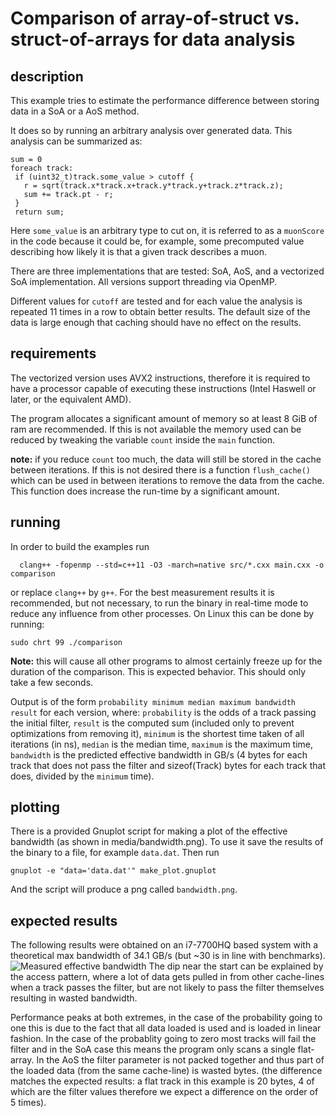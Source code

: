 # Comparison of array-of-struct vs. struct-of-arrays for data analysis

## description
This example tries to estimate the performance difference between storing data in a SoA or a AoS method.

It does so by running an arbitrary analysis over generated data. This analysis can be summarized as:
```
sum = 0
foreach track:
 if (uint32_t)track.some_value > cutoff {
   r = sqrt(track.x*track.x+track.y*track.y+track.z*track.z);
   sum += track.pt - r;
 }
 return sum;
 ```
Here `some_value` is an arbitrary type to cut on, it is referred to as a `muonScore` in the code because it could be, for example, some precomputed value describing how likely it is that a given track describes a muon.

There are three implementations that are tested: SoA, AoS, and a vectorized SoA implementation. All versions support threading via OpenMP.

Different values for `cutoff` are tested and for each value the analysis is repeated 11 times in a row to obtain better results. The default size of the data is large enough that caching should have no effect on the results.

## requirements
The vectorized version uses AVX2 instructions, therefore it is required to have a processor capable of executing these instructions (Intel Haswell or later, or the equivalent AMD).

The program allocates a significant amount of memory so at least 8 GiB of ram are recommended. If this is not available the memory used can be reduced by tweaking the variable `count` inside the `main` function.

**note:** if you reduce `count` too much, the data will still be stored in the cache between iterations. If this is not desired there is a function `flush_cache()` which can be used in between iterations to remove the data from the cache. This function does increase the run-time by a significant amount.

## running
In order to build the examples run
```
  clang++ -fopenmp --std=c++11 -O3 -march=native src/*.cxx main.cxx -o comparison
```
or replace `clang++` by `g++`.
For the best measurement results it is recommended, but not necessary, to run the binary in real-time mode to reduce any influence from other processes. On Linux this can be done by running:
```
sudo chrt 99 ./comparison
```
**Note:** this will cause all other programs to almost certainly freeze up for the duration of the comparison. This is expected behavior. This should only take a few seconds.

 Output is of the form `probability minimum median maximum bandwidth result` for each version, where: `probability` is the odds of a track passing the initial filter, `result` is the computed sum (included only to prevent optimizations from removing it), `minimum` is the shortest time taken of all iterations (in ns), `median` is the median time, `maximum` is the maximum time, `bandwidth` is the predicted effective bandwidth in GB/s (4 bytes for each track that does not pass the filter and sizeof(Track) bytes for each track that does, divided by the `minimum` time).

## plotting
There is a provided Gnuplot script for making a plot of the effective bandwidth (as shown in media/bandwidth.png). To use it
save the results of the binary to a file, for example `data.dat`. Then run
```
gnuplot -e "data='data.dat'" make_plot.gnuplot
```
And the script will produce a png called `bandwidth.png`.

## expected results
The following results were obtained on an i7-7700HQ based system with a theoretical max bandwidth of 34.1 GB/s (but ~30 is in line with benchmarks).
![](media/bandwidth.png "Measured effective bandwidth")
The dip near the start can be explained by the access pattern, where a lot of data gets pulled in from other cache-lines when a track passes the filter, but are not likely to pass the filter themselves resulting in wasted bandwidth.

 Performance peaks at both extremes, in the case of the probability going to one this is due to the fact that all data loaded is used and is loaded in linear fashion.
In the case of the probablity going to zero most tracks will fail the filter and in the SoA case this means the program only scans a single flat-array. In the AoS the filter parameter is not packed together and thus part of the loaded data (from the same cache-line) is wasted bytes. (the difference matches the expected results: a flat track in this example is 20 bytes, 4 of which are the filter values therefore we expect a difference on the order of 5 times).
